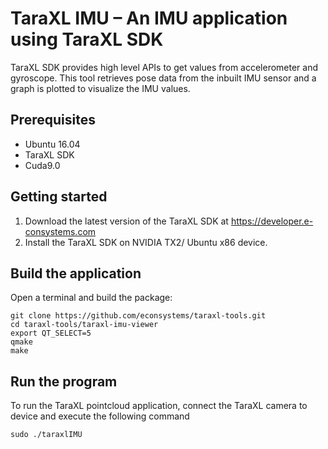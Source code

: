 # TaraXL IMU – An IMU application using TaraXL SDK

TaraXL SDK provides high level APIs to get values from accelerometer and gyroscope. This tool retrieves pose data from the inbuilt IMU sensor and a graph is plotted to visualize the IMU values.

## Prerequisites

- Ubuntu 16.04
- TaraXL SDK
- Cuda9.0

## Getting started

1. Download the latest version of the TaraXL SDK at https://developer.e-consystems.com
2. Install the TaraXL SDK on NVIDIA TX2/ Ubuntu x86 device.

## Build the application

Open a terminal and build the package:

    git clone https://github.com/econsystems/taraxl-tools.git
    cd taraxl-tools/taraxl-imu-viewer
    export QT_SELECT=5
    qmake
    make

## Run the program

To run the TaraXL pointcloud application, connect the TaraXL camera to device and execute the following command

    sudo ./taraxlIMU

